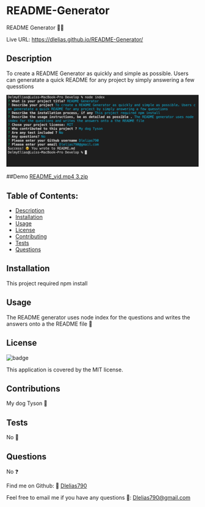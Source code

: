 # README-Generator
  README Generator 👨‍💻
  
  Live URL: https://dlelias.github.io/README-Generator/

  ## Description 
  To create a README Generator as quickly and simple as possible. Users can generatate a quick README for any project by simply answering a few quesstions
  
  ![alt-text](./images/terminal.png "Terminal snapshot")
  
  ##Demo
  [README_vid.mp4 3.zip](https://github.com/Dlelias/README-Generator/files/7605353/README_vid.mp4.3.zip)

  

  ## Table of Contents:
- [Description](#description)
- [Installation](#installation)
- [Usage](#usage)
- [License](#license)
- [Contributing](#contributing)
- [Tests](#tests)
- [Questions](#questions)

## Installation
This project required npm install 

## Usage
The README generator uses node index for the questions and writes the answers onto a the README file  💾

## License 
![badge](https://img.shields.io/badge/license-MIT-brightgreen)


This application is covered by the MIT license. 

## Contributions
My dog Tyson  👥

## Tests
No 📝

## Questions
No ❓ 



Find me on Github: 🤙 [Dlelias790](https://github.com/Dlelias790)


Feel free to email me if you have any questions 🌈: Dlelias790@gmail.com
